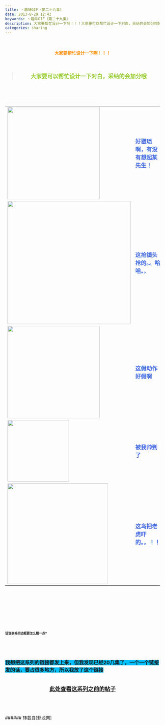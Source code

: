 ```yaml
---
title: 丶趣味GIF（第二十九集）
date: 2013-8-29 12:43
keywords: 丶趣味GIF（第二十九集）
description: 大家要帮忙设计一下啊！！！大家要可以帮忙设计一下对白，采纳的会加分哦好猥琐啊，有没有想起某先生！这抢镜头抢的。。哈哈。。这假动作好假啊被我帅到了这鸟把老虎吓的。。！！话说表格的边框要怎么粗一点?我想把这系列的链接都发上来，但我发现已经20几集了，一个一个链接发的话，要占很多地方，所以我放了这个链接此处查看这系列之前的帖子
categories: sharing
---
```

<td class="t_f" id="postmessage_40241">

<br/>
<div align="center"><strong><font color="#ff8c00"><br/>
</font></strong></div><div align="center"><strong><font color="#ff8c00">大家要帮忙设计一下啊！！！</font></strong></div><br/>
<strong><font size="4"><br/>
</font></strong><div align="center"><div class="quote"><blockquote><strong><font size="4"><font color="#9acd32">大家要可以帮忙设计一下对白，采纳的会加分哦</font></font></strong><img alt="" border="0" onclick="" onmouseover="" smilieid="98" src="static/image/smiley/qiubilong/14.gif"/></blockquote></div><br/>
<strong><font size="4"><br/>
</font></strong><br/>
<table cellspacing="0" class="t_table"><tr><td>

<img aid="16889" class="zoom" data-cf-modified-12d2e2232e20942d43a749a1-="" file="data/attachment/forum/201308/29/122346t3ct7yv2lu6yzpeu.gif" id="aimg_16889" inpost="1" onclick="" onmouseover="" src="http://www.flw.ph/data/attachment/forum/201308/29/122346t3ct7yv2lu6yzpeu.gif" width="300" zoomfile="data/attachment/forum/201308/29/122346t3ct7yv2lu6yzpeu.gif"/>


</td><td><font size="4"><font color="#4169e1"><strong>好猥琐啊，有没有想起某先生！</strong></font></font><img alt="" border="0" onclick="" onmouseover="" smilieid="249" src="static/image/smiley/Xiongmao/24.gif"/></td></tr><tr><td>

<img aid="16893" class="zoom" data-cf-modified-12d2e2232e20942d43a749a1-="" file="data/attachment/forum/201308/29/122504lppl111sbp1bppwp.gif" id="aimg_16893" inpost="1" onclick="" onmouseover="" src="http://www.flw.ph/data/attachment/forum/201308/29/122504lppl111sbp1bppwp.gif" width="400" zoomfile="data/attachment/forum/201308/29/122504lppl111sbp1bppwp.gif"/>


</td><td><font size="4"><font color="#4169e1"><strong>这抢镜头抢的。。哈哈。。</strong></font></font><img alt="" border="0" onclick="" onmouseover="" smilieid="249" src="static/image/smiley/Xiongmao/24.gif"/></td></tr><tr><td>

<img aid="16891" class="zoom" data-cf-modified-12d2e2232e20942d43a749a1-="" file="data/attachment/forum/201308/29/122422aqnq20hnhfsqpjhy.gif" id="aimg_16891" inpost="1" onclick="" onmouseover="" src="http://www.flw.ph/data/attachment/forum/201308/29/122422aqnq20hnhfsqpjhy.gif" width="300" zoomfile="data/attachment/forum/201308/29/122422aqnq20hnhfsqpjhy.gif"/>


</td><td><strong><font size="4"><font color="#4169e1">这假动作好假啊</font></font></strong><img alt="" border="0" onclick="" onmouseover="" smilieid="294" src="static/image/smiley/qq/3.gif"/></td></tr><tr><td>

<img aid="16890" class="zoom" data-cf-modified-12d2e2232e20942d43a749a1-="" file="data/attachment/forum/201308/29/122401ltqufopq6umfo00t.gif" id="aimg_16890" inpost="1" onclick="" onmouseover="" src="http://www.flw.ph/data/attachment/forum/201308/29/122401ltqufopq6umfo00t.gif" width="200" zoomfile="data/attachment/forum/201308/29/122401ltqufopq6umfo00t.gif"/>


</td><td><font size="4"><font color="#4169e1"><strong>被我帅到了</strong></font></font><img alt="" border="0" onclick="" onmouseover="" smilieid="292" src="static/image/smiley/qq/10.gif"/></td></tr><tr><td>

<img aid="16892" class="zoom" data-cf-modified-12d2e2232e20942d43a749a1-="" file="data/attachment/forum/201308/29/122448hgegggdjglgal7xa.gif" id="aimg_16892" inpost="1" onclick="" onmouseover="" src="http://www.flw.ph/data/attachment/forum/201308/29/122448hgegggdjglgal7xa.gif" width="327" zoomfile="data/attachment/forum/201308/29/122448hgegggdjglgal7xa.gif"/>


</td><td><font size="4"><font color="#4169e1"><strong>这鸟把老虎吓的。。！！</strong></font></font><img alt="" border="0" onclick="" onmouseover="" smilieid="249" src="static/image/smiley/Xiongmao/24.gif"/></td></tr></table></div><strong><font size="4"><strong><font size="4"><br/>
</font></strong></font><br/>
<br/>
<div align="center"><font size="4"><img alt="" border="0" onclick="" onmouseover="" smilieid="249" src="static/image/smiley/Xiongmao/24.gif"/></font></div><font size="4"><strong><font size="4"><br/>
</font></strong></font><br/>
<font size="4"><strong><font size="4"><br/>
</font></strong></font><br/>
<font size="1">话说表格的边框要怎么粗一点?</font></strong><strong><font size="1"><br/>
</font></strong><br/>
<strong><font size="1"><br/>
</font></strong><br/>
<strong><font size="1"><br/>
</font></strong><br/>
<strong><font style="background-color:rgb(0, 191, 255)"><font size="3">我想把这系列的链接都发上来，但我发现已经20几集了，一个一个链接发的话，要占很多地方，所以我放了这个链接</font></font></strong><strong><font style="background-color:rgb(0, 191, 255)"><font size="3"><br/>
</font></font></strong><br/>
<strong><font style="background-color:rgb(0, 191, 255)"><font size="3"><br/>
<div align="center"><img alt="" border="0" onclick="" onmouseover="" smilieid="249" src="static/image/smiley/Xiongmao/24.gif"/><font size="4"><font color="#ff0000"><strong><a href="http://www.flw.ph/home.php?mod=space&amp;uid=41&amp;do=thread&amp;view=me&amp;from=space" target="_blank">此处查看这系列之前的帖子</a></strong></font></font><img alt="" border="0" onclick="" onmouseover="" smilieid="249" src="static/image/smiley/Xiongmao/24.gif"/></div><br/>
</font></font></strong><br/>
<br/>
<br/>
</td>
###### 转载自[菲龙网]